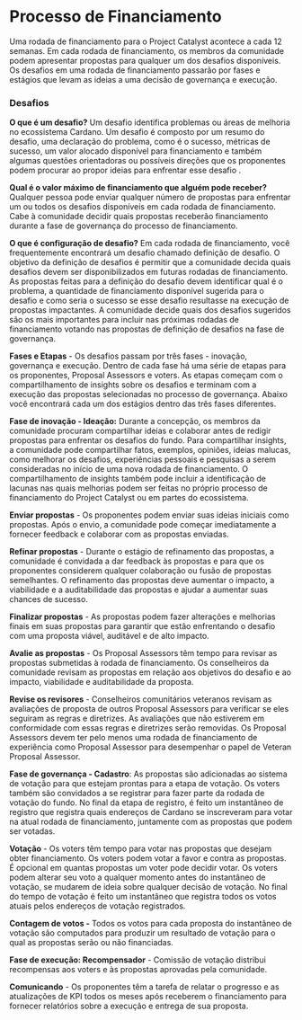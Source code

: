# Processo de Financiamento

Uma rodada de financiamento para o Project Catalyst acontece a cada 12 semanas. Em cada rodada de financiamento, os membros da comunidade podem apresentar propostas para qualquer um dos desafios disponíveis. Os desafios em uma rodada de financiamento passarão por fases e estágios que levam as ideias a uma decisão de governança e execução.

### Desafios&#x20;

**O que é um desafio?** Um desafio identifica problemas ou áreas de melhoria no ecossistema Cardano. Um desafio é composto por um resumo do desafio, uma declaração do problema, como é o sucesso, métricas de sucesso, um valor alocado disponível para financiamento e também algumas questões orientadoras ou possíveis direções que os proponentes podem procurar ao propor ideias para enfrentar esse desafio .

**Qual é o valor máximo de financiamento que alguém pode receber?** Qualquer pessoa pode enviar qualquer número de propostas para enfrentar um ou todos os desafios disponíveis em cada rodada de financiamento. Cabe à comunidade decidir quais propostas receberão financiamento durante a fase de governança do processo de financiamento.

**O que é configuração de desafio?** Em cada rodada de financiamento, você frequentemente encontrará um desafio chamado definição de desafio. O objetivo da definição de desafios é permitir que a comunidade decida quais desafios devem ser disponibilizados em futuras rodadas de financiamento. As propostas feitas para a definição do desafio devem identificar qual é o problema, a quantidade de financiamento disponível sugerida para o desafio e como seria o sucesso se esse desafio resultasse na execução de propostas impactantes. A comunidade decide quais dos desafios sugeridos são os mais importantes para incluir nas próximas rodadas de financiamento votando nas propostas de definição de desafios na fase de governança.

**Fases e Etapas** - Os desafios passam por três fases - inovação, governança e execução. Dentro de cada fase há uma série de etapas para os proponentes, Proposal Assessors e voters. As etapas começam com o compartilhamento de insights sobre os desafios e terminam com a execução das propostas selecionadas no processo de governança. Abaixo você encontrará cada um dos estágios dentro das três fases diferentes.

**Fase de inovação - Ideação:** Durante a concepção, os membros da comunidade procuram compartilhar ideias e colaborar antes de redigir propostas para enfrentar os desafios do fundo. Para compartilhar insights, a comunidade pode compartilhar fatos, exemplos, opiniões, ideias malucas, como melhorar os desafios, experiências pessoais e pesquisas a serem consideradas no início de uma nova rodada de financiamento. O compartilhamento de insights também pode incluir a identificação de lacunas nas quais melhorias podem ser feitas no próprio processo de financiamento do Project Catalyst ou em partes do ecossistema.

**Enviar propostas** - Os proponentes podem enviar suas ideias iniciais como propostas. Após o envio, a comunidade pode começar imediatamente a fornecer feedback e colaborar com as propostas enviadas.

**Refinar propostas** - Durante o estágio de refinamento das propostas, a comunidade é convidada a dar feedback às propostas e para que os proponentes considerem qualquer colaboração ou fusão de propostas semelhantes. O refinamento das propostas deve aumentar o impacto, a viabilidade e a auditabilidade das propostas e ajudar a aumentar suas chances de sucesso.

**Finalizar propostas** - As propostas podem fazer alterações e melhorias finais em suas propostas para garantir que estão enfrentando o desafio com uma proposta viável, auditável e de alto impacto.

**Avalie as propostas** - Os Proposal Assessors têm tempo para revisar as propostas submetidas à rodada de financiamento. Os conselheiros da comunidade revisam as propostas em relação aos objetivos do desafio e ao impacto, viabilidade e auditabilidade da proposta.

**Revise os revisores** - Conselheiros comunitários veteranos revisam as avaliações de proposta de outros Proposal Assessors para verificar se eles seguiram as regras e diretrizes. As avaliações que não estiverem em conformidade com essas regras e diretrizes serão removidas. Os Proposal Assessors devem ter pelo menos uma rodada de financiamento de experiência como Proposal Assessor para desempenhar o papel de Veteran Proposal Assessor.

**Fase de governança - Cadastro**: As propostas são adicionadas ao sistema de votação para que estejam prontas para a etapa de votação. Os voters também são convidados a se registrar para fazer parte da rodada de votação do fundo. No final da etapa de registro, é feito um instantâneo de registro que registra quais endereços de Cardano se inscreveram para votar na atual rodada de financiamento, juntamente com as propostas que podem ser votadas.

**Votação** - Os voters têm tempo para votar nas propostas que desejam obter financiamento. Os voters podem votar a favor e contra as propostas. É opcional em quantas propostas um voter pode decidir votar. Os voters podem alterar seu voto a qualquer momento antes do instantâneo de votação, se mudarem de ideia sobre qualquer decisão de votação. No final do tempo de votação é feito um instantâneo que registra todos os votos atuais pelos endereços de votação registrados.

**Contagem de votos -** Todos os votos para cada proposta do instantâneo de votação são computados para produzir um resultado de votação para o qual as propostas serão ou não financiadas.

**Fase de execução: Recompensador** - Comissão de votação distribui recompensas aos voters e às propostas aprovadas pela comunidade.

**Comunicando** - Os proponentes têm a tarefa de relatar o progresso e as atualizações de KPI todos os meses após receberem o financiamento para fornecer relatórios sobre a execução e entrega de sua proposta.
